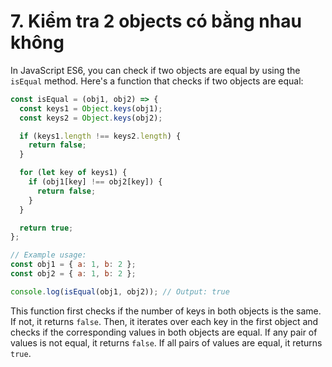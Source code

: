 # 7. Kiểm tra 2 objects có bằng nhau không

In JavaScript ES6, you can check if two objects are equal by using the `isEqual` method. Here's a function that checks if two objects are equal:

```js
const isEqual = (obj1, obj2) => {
  const keys1 = Object.keys(obj1);
  const keys2 = Object.keys(obj2);

  if (keys1.length !== keys2.length) {
    return false;
  }

  for (let key of keys1) {
    if (obj1[key] !== obj2[key]) {
      return false;
    }
  }

  return true;
};

// Example usage:
const obj1 = { a: 1, b: 2 };
const obj2 = { a: 1, b: 2 };

console.log(isEqual(obj1, obj2)); // Output: true
```

This function first checks if the number of keys in both objects is the same. If not, it returns `false`. Then, it iterates over each key in the first object and checks if the corresponding values in both objects are equal. If any pair of values is not equal, it returns `false`. If all pairs of values are equal, it returns `true`.
